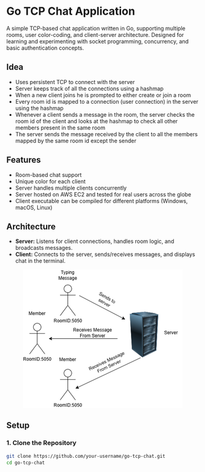 # Go TCP Chat Application

A simple TCP-based chat application written in Go, supporting multiple rooms, user color-coding, and client-server architecture. Designed for learning and experimenting with socket programming, concurrency, and basic authentication concepts.

## Idea

- Uses persistent TCP to connect with the server
- Server keeps track of all the connections using a hashmap
- When a new client joins he is prompted to either create or join a room
- Every room id is mapped to a connection (user connection) in the server using the hashmap
- Whenever a client sends a message in the room, the server checks the room id of the client and looks at the hashmap to check all other members present in the same room
- The server sends the message received by the client to all the members mapped by the same room id except the sender

## Features

- Room-based chat support
- Unique color for each client
- Server handles multiple clients concurrently
- Server hosted on AWS EC2 and tested for real users across the globe
- Client executable can be compiled for different platforms (Windows, macOS, Linux)

## Architecture

- **Server:** Listens for client connections, handles room logic, and broadcasts messages.
- **Client:** Connects to the server, sends/receives messages, and displays chat in the terminal.


<p align="center">
  <img src="https://github.com/Elvis-NChalant/Go-ChatRooms/blob/main/chatarch.png" alt="Logo">
</p>



## Setup

### 1. Clone the Repository

```bash
git clone https://github.com/your-username/go-tcp-chat.git
cd go-tcp-chat
